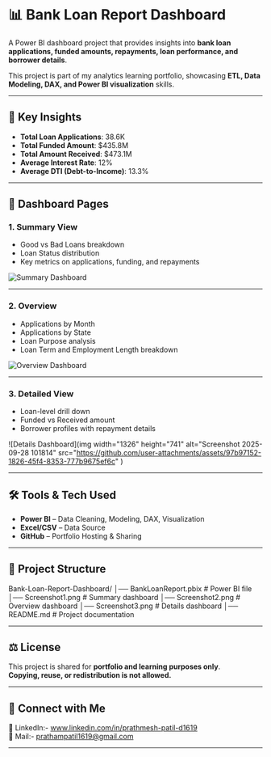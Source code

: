 # 📊 Bank Loan Report Dashboard

A Power BI dashboard project that provides insights into **bank loan applications, funded amounts, repayments, loan performance, and borrower details**.  

This project is part of my analytics learning portfolio, showcasing **ETL, Data Modeling, DAX, and Power BI visualization** skills.  

---

## 🚀 Key Insights
- **Total Loan Applications**: 38.6K  
- **Total Funded Amount**: $435.8M  
- **Total Amount Received**: $473.1M  
- **Average Interest Rate**: 12%  
- **Average DTI (Debt-to-Income)**: 13.3%  

---

## 📌 Dashboard Pages

### 1. **Summary View**
- Good vs Bad Loans breakdown  
- Loan Status distribution  
- Key metrics on applications, funding, and repayments  

![Summary Dashboard](<img width="1325" height="744" alt="Screenshot 2025-09-28 101651" src="https://github.com/user-attachments/assets/9f6bf1fd-d218-4034-a630-60a869a90c31" />
)

---

### 2. **Overview**
- Applications by Month  
- Applications by State  
- Loan Purpose analysis  
- Loan Term and Employment Length breakdown  

![Overview Dashboard](<img width="1325" height="746" alt="Screenshot 2025-09-28 101741" src="https://github.com/user-attachments/assets/df9791fa-0134-46af-901c-a250110eb5be" />)


---

### 3. **Detailed View**
- Loan-level drill down  
- Funded vs Received amount  
- Borrower profiles with repayment details  

![Details Dashboard](img width="1326" height="741" alt="Screenshot 2025-09-28 101814" src="https://github.com/user-attachments/assets/97b97152-1826-45f4-8353-777b9675ef6c"
)

---

## 🛠️ Tools & Tech Used
- **Power BI** – Data Cleaning, Modeling, DAX, Visualization  
- **Excel/CSV** – Data Source  
- **GitHub** – Portfolio Hosting & Sharing  

---

## 📂 Project Structure
Bank-Loan-Report-Dashboard/
│── BankLoanReport.pbix # Power BI file
│── Screenshot1.png # Summary dashboard
│── Screenshot2.png # Overview dashboard
│── Screenshot3.png # Details dashboard
│── README.md # Project documentation


---

## ⚖️ License
This project is shared for **portfolio and learning purposes only**.  
**Copying, reuse, or redistribution is not allowed.**

---

## 🔗 Connect with Me
💼 LinkedIn:- www.linkedin.com/in/prathmesh-patil-d1619  
📧 Mail:- prathampatil1619@gmail.com

---

